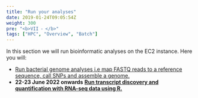 ```yaml
---
title: "Run your analyses"
date: 2019-01-24T09:05:54Z
weight: 300
pre: "<b>VII ⁃ </b>"
tags: ["HPC", "Overview", "Batch"]
---
```


In this section we will run bioinformatic analyses on the EC2 instance. Here you will:

-	[Run bacterial genome analyses i.e map FASTQ reads to a reference sequence, call SNPs and assemble a genome.](http://slchen-lab-training.s3-website-ap-southeast-1.amazonaws.com/06-runanalyses/02-bacanalyses.html)  
-	**22-23 June 2022 onwards** **[Run transcript discovery and quantification with RNA-seq data using R.](http://slchen-lab-training.s3-website-ap-southeast-1.amazonaws.com/06-runanalyses/03-bambuday1.html)**

